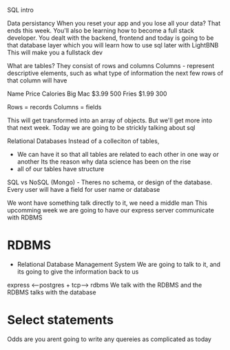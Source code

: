 SQL intro

Data persistancy
When you reset your app and you lose all your data? That ends this week. You'll also be learning how to become a full stack developer. 
You dealt with the backend, frontend and today is going to be that database layer which you will learn how to use sql later with LightBNB
This will make you a fullstack dev

What are tables?
They consist of rows and columns
Columns - represent descriptive elements, such as what type of information the next few rows of that column will have

Name    Price   Calories
Big Mac $3.99   500
Fries   $1.99   300

Rows = records
Columns = fields

This will get transformed into an array of objects. But we'll get more into that next week. Today we are going to be strickly talking about sql

Relational Databases
Instead of a colleciton of tables,
- We can have it so that all tables are related to each other in one way or another
Its the reason why data science has been on the rise
- all of our tables have structure

SQL vs NoSQL (Mongo)
    - Theres no schema, or design of the database. Every user will have a field for user name or database

We wont have something talk directly to it, we need a middle man
This upcomming week we are going to have our express server communicate with RDBMS

# RDBMS
* Relational Database Management System
We are going to talk to it, and its going to give the information back to us

express <--postgres + tcp--> rdbms
 We talk with the RDBMS and the RDBMS talks with the database

 # Select statements
 Odds are you arent going to write any quereies as complicated as today